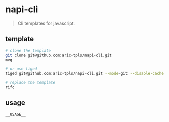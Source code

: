# napi-cli
> Cli templates for javascript.

## template
```sh
# clone the template
git clone git@github.com:aric-tpls/napi-cli.git
mvg

# or use tiged
tiged git@github.com:aric-tpls/napi-cli.git --mode=git --disable-cache

# replace the template
rifc
```

## usage
```sh
__USAGE__
```
